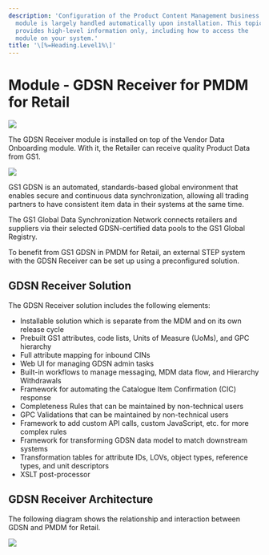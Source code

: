 ```yaml
---
description: 'Configuration of the Product Content Management business
  module is largely handled automatically upon installation. This topic
  provides high-level information only, including how to access the
  module on your system.'
title: '\[%=Heading.Level1%\]'
---
```


Module - GDSN Receiver for PMDM for Retail
==========================================

![](../../../Resources/Images/PMDM%20for%20Retail/GDSNReceiver.png)

The GDSN Receiver module is installed on top of the Vendor Data
Onboarding module. With it, the Retailer can receive quality Product
Data from GS1.

![](../../../Resources/Images/Solution%20Enablement/PMDM/PMDM%20For%20Retail/GS1Pallet.png)

GS1 GDSN is an automated, standards-based global environment that
enables secure and continuous data synchronization, allowing all trading
partners to have consistent item data in their systems at the same time.

The GS1 Global Data Synchronization Network connects retailers and
suppliers via their selected GDSN-certified data pools to the GS1 Global
Registry.

To benefit from GS1 GDSN in PMDM for Retail, an external STEP system
with the GDSN Receiver can be set up using a preconfigured solution.

GDSN Receiver Solution
----------------------

The GDSN Receiver solution includes the following elements:

-   Installable solution which is separate from the MDM and on its own
    release cycle
-   Prebuilt GS1 attributes, code lists, Units of Measure (UoMs), and
    GPC hierarchy
-   Full attribute mapping for inbound CINs
-   Web UI for managing GDSN admin tasks
-   Built-in workflows to manage messaging, MDM data flow, and Hierarchy
    Withdrawals
-   Framework for automating the Catalogue Item Confirmation (CIC)
    response
-   Completeness Rules that can be maintained by non-technical users
-   GPC Validations that can be maintained by non-technical users
-   Framework to add custom API calls, custom JavaScript, etc. for more
    complex rules
-   Framework for transforming GDSN data model to match downstream
    systems
-   Transformation tables for attribute IDs, LOVs, object types,
    reference types, and unit descriptors
-   XSLT post-processor

GDSN Receiver Architecture
--------------------------

The following diagram shows the relationship and interaction between
GDSN and PMDM for Retail.

![](../../../Resources/Images/Solution%20Enablement/PMDM/PMDM%20For%20Retail/GDSN%20RECEIVER%20ARCHITECT.png)
